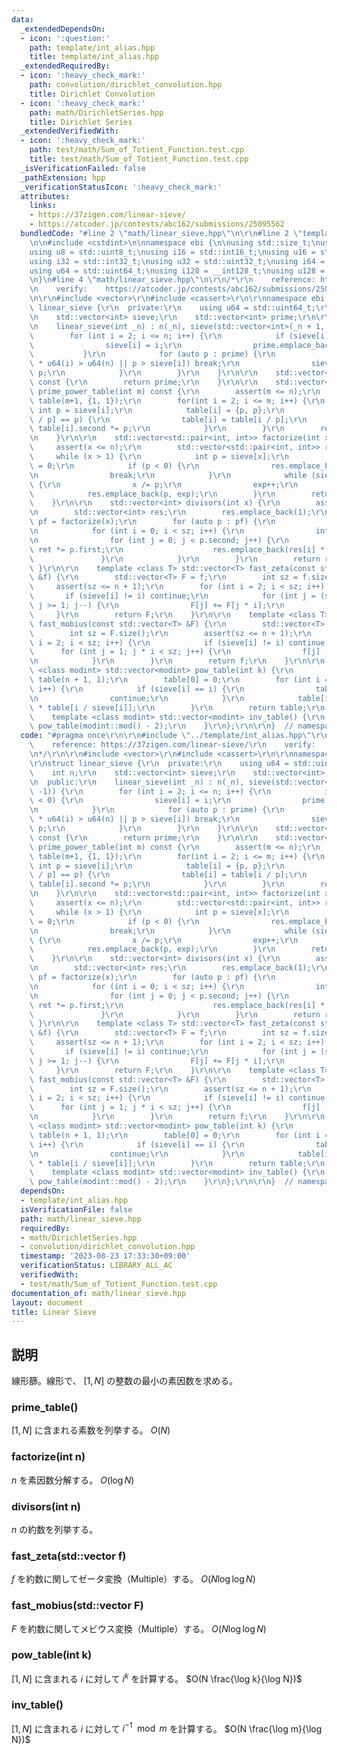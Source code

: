 ```yaml
---
data:
  _extendedDependsOn:
  - icon: ':question:'
    path: template/int_alias.hpp
    title: template/int_alias.hpp
  _extendedRequiredBy:
  - icon: ':heavy_check_mark:'
    path: convolution/dirichlet_convolution.hpp
    title: Dirichlet Convolution
  - icon: ':heavy_check_mark:'
    path: math/DirichletSeries.hpp
    title: Dirichlet Series
  _extendedVerifiedWith:
  - icon: ':heavy_check_mark:'
    path: test/math/Sum_of_Totient_Function.test.cpp
    title: test/math/Sum_of_Totient_Function.test.cpp
  _isVerificationFailed: false
  _pathExtension: hpp
  _verificationStatusIcon: ':heavy_check_mark:'
  attributes:
    links:
    - https://37zigen.com/linear-sieve/
    - https://atcoder.jp/contests/abc162/submissions/25095562
  bundledCode: "#line 2 \"math/linear_sieve.hpp\"\n\r\n#line 2 \"template/int_alias.hpp\"\
    \n\n#include <cstdint>\n\nnamespace ebi {\n\nusing std::size_t;\nusing i8 = std::int8_t;\n\
    using u8 = std::uint8_t;\nusing i16 = std::int16_t;\nusing u16 = std::uint16_t;\n\
    using i32 = std::int32_t;\nusing u32 = std::uint32_t;\nusing i64 = std::int64_t;\n\
    using u64 = std::uint64_t;\nusing i128 = __int128_t;\nusing u128 = __uint128_t;\n\
    \n}\n#line 4 \"math/linear_sieve.hpp\"\n\r\n/*\r\n    reference: https://37zigen.com/linear-sieve/\r\
    \n    verify:    https://atcoder.jp/contests/abc162/submissions/25095562\r\n*/\r\
    \n\r\n#include <vector>\r\n#include <cassert>\r\n\r\nnamespace ebi {\r\n\r\nstruct\
    \ linear_sieve {\r\n  private:\r\n    using u64 = std::uint64_t;\r\n    int n;\r\
    \n    std::vector<int> sieve;\r\n    std::vector<int> prime;\r\n\r\n  public:\r\
    \n    linear_sieve(int _n) : n(_n), sieve(std::vector<int>(_n + 1, -1)) {\r\n\
    \        for (int i = 2; i <= n; i++) {\r\n            if (sieve[i] < 0) {\r\n\
    \                sieve[i] = i;\r\n                prime.emplace_back(i);\r\n \
    \           }\r\n            for (auto p : prime) {\r\n                if (u64(p)\
    \ * u64(i) > u64(n) || p > sieve[i]) break;\r\n                sieve[p * i] =\
    \ p;\r\n            }\r\n        }\r\n    }\r\n\r\n    std::vector<int> prime_table()\
    \ const {\r\n        return prime;\r\n    }\r\n\r\n    std::vector<std::pair<int,int>>\
    \ prime_power_table(int m) const {\r\n        assert(m <= n);\r\n        std::vector<std::pair<int,int>>\
    \ table(m+1, {1, 1});\r\n        for(int i = 2; i <= m; i++) {\r\n           \
    \ int p = sieve[i];\r\n            table[i] = {p, p};\r\n            if(sieve[i\
    \ / p] == p) {\r\n                table[i] = table[i / p];\r\n               \
    \ table[i].second *= p;\r\n            }\r\n        }\r\n        return table;\r\
    \n    }\r\n\r\n    std::vector<std::pair<int, int>> factorize(int x) {\r\n   \
    \     assert(x <= n);\r\n        std::vector<std::pair<int, int>> res;\r\n   \
    \     while (x > 1) {\r\n            int p = sieve[x];\r\n            int exp\
    \ = 0;\r\n            if (p < 0) {\r\n                res.emplace_back(x, 1);\r\
    \n                break;\r\n            }\r\n            while (sieve[x] == p)\
    \ {\r\n                x /= p;\r\n                exp++;\r\n            }\r\n\
    \            res.emplace_back(p, exp);\r\n        }\r\n        return res;\r\n\
    \    }\r\n\r\n    std::vector<int> divisors(int x) {\r\n        assert(x <= n);\r\
    \n        std::vector<int> res;\r\n        res.emplace_back(1);\r\n        auto\
    \ pf = factorize(x);\r\n        for (auto p : pf) {\r\n            int sz = (int)res.size();\r\
    \n            for (int i = 0; i < sz; i++) {\r\n                int ret = 1;\r\
    \n                for (int j = 0; j < p.second; j++) {\r\n                   \
    \ ret *= p.first;\r\n                    res.emplace_back(res[i] * ret);\r\n \
    \               }\r\n            }\r\n        }\r\n        return res;\r\n   \
    \ }\r\n\r\n    template <class T> std::vector<T> fast_zeta(const std::vector<T>\
    \ &f) {\r\n        std::vector<T> F = f;\r\n        int sz = f.size();\r\n   \
    \     assert(sz <= n + 1);\r\n        for (int i = 2; i < sz; i++) {\r\n     \
    \       if (sieve[i] != i) continue;\r\n            for (int j = (sz - 1) / i;\
    \ j >= 1; j--) {\r\n                F[j] += F[j * i];\r\n            }\r\n   \
    \     }\r\n        return F;\r\n    }\r\n\r\n    template <class T> std::vector<T>\
    \ fast_mobius(const std::vector<T> &F) {\r\n        std::vector<T> f = F;\r\n\
    \        int sz = F.size();\r\n        assert(sz <= n + 1);\r\n        for (int\
    \ i = 2; i < sz; i++) {\r\n            if (sieve[i] != i) continue;\r\n      \
    \      for (int j = 1; j * i < sz; j++) {\r\n                f[j] -= f[j * i];\r\
    \n            }\r\n        }\r\n        return f;\r\n    }\r\n\r\n    template\
    \ <class modint> std::vector<modint> pow_table(int k) {\r\n        std::vector<modint>\
    \ table(n + 1, 1);\r\n        table[0] = 0;\r\n        for (int i = 2; i <= n;\
    \ i++) {\r\n            if (sieve[i] == i) {\r\n                table[i] = modint(i).pow(k);\r\
    \n                continue;\r\n            }\r\n            table[i] = table[sieve[i]]\
    \ * table[i / sieve[i]];\r\n        }\r\n        return table;\r\n    }\r\n\r\n\
    \    template <class modint> std::vector<modint> inv_table() {\r\n        return\
    \ pow_table(modint::mod() - 2);\r\n    }\r\n};\r\n\r\n}  // namespace ebi\r\n"
  code: "#pragma once\r\n\r\n#include \"../template/int_alias.hpp\"\r\n\r\n/*\r\n\
    \    reference: https://37zigen.com/linear-sieve/\r\n    verify:    https://atcoder.jp/contests/abc162/submissions/25095562\r\
    \n*/\r\n\r\n#include <vector>\r\n#include <cassert>\r\n\r\nnamespace ebi {\r\n\
    \r\nstruct linear_sieve {\r\n  private:\r\n    using u64 = std::uint64_t;\r\n\
    \    int n;\r\n    std::vector<int> sieve;\r\n    std::vector<int> prime;\r\n\r\
    \n  public:\r\n    linear_sieve(int _n) : n(_n), sieve(std::vector<int>(_n + 1,\
    \ -1)) {\r\n        for (int i = 2; i <= n; i++) {\r\n            if (sieve[i]\
    \ < 0) {\r\n                sieve[i] = i;\r\n                prime.emplace_back(i);\r\
    \n            }\r\n            for (auto p : prime) {\r\n                if (u64(p)\
    \ * u64(i) > u64(n) || p > sieve[i]) break;\r\n                sieve[p * i] =\
    \ p;\r\n            }\r\n        }\r\n    }\r\n\r\n    std::vector<int> prime_table()\
    \ const {\r\n        return prime;\r\n    }\r\n\r\n    std::vector<std::pair<int,int>>\
    \ prime_power_table(int m) const {\r\n        assert(m <= n);\r\n        std::vector<std::pair<int,int>>\
    \ table(m+1, {1, 1});\r\n        for(int i = 2; i <= m; i++) {\r\n           \
    \ int p = sieve[i];\r\n            table[i] = {p, p};\r\n            if(sieve[i\
    \ / p] == p) {\r\n                table[i] = table[i / p];\r\n               \
    \ table[i].second *= p;\r\n            }\r\n        }\r\n        return table;\r\
    \n    }\r\n\r\n    std::vector<std::pair<int, int>> factorize(int x) {\r\n   \
    \     assert(x <= n);\r\n        std::vector<std::pair<int, int>> res;\r\n   \
    \     while (x > 1) {\r\n            int p = sieve[x];\r\n            int exp\
    \ = 0;\r\n            if (p < 0) {\r\n                res.emplace_back(x, 1);\r\
    \n                break;\r\n            }\r\n            while (sieve[x] == p)\
    \ {\r\n                x /= p;\r\n                exp++;\r\n            }\r\n\
    \            res.emplace_back(p, exp);\r\n        }\r\n        return res;\r\n\
    \    }\r\n\r\n    std::vector<int> divisors(int x) {\r\n        assert(x <= n);\r\
    \n        std::vector<int> res;\r\n        res.emplace_back(1);\r\n        auto\
    \ pf = factorize(x);\r\n        for (auto p : pf) {\r\n            int sz = (int)res.size();\r\
    \n            for (int i = 0; i < sz; i++) {\r\n                int ret = 1;\r\
    \n                for (int j = 0; j < p.second; j++) {\r\n                   \
    \ ret *= p.first;\r\n                    res.emplace_back(res[i] * ret);\r\n \
    \               }\r\n            }\r\n        }\r\n        return res;\r\n   \
    \ }\r\n\r\n    template <class T> std::vector<T> fast_zeta(const std::vector<T>\
    \ &f) {\r\n        std::vector<T> F = f;\r\n        int sz = f.size();\r\n   \
    \     assert(sz <= n + 1);\r\n        for (int i = 2; i < sz; i++) {\r\n     \
    \       if (sieve[i] != i) continue;\r\n            for (int j = (sz - 1) / i;\
    \ j >= 1; j--) {\r\n                F[j] += F[j * i];\r\n            }\r\n   \
    \     }\r\n        return F;\r\n    }\r\n\r\n    template <class T> std::vector<T>\
    \ fast_mobius(const std::vector<T> &F) {\r\n        std::vector<T> f = F;\r\n\
    \        int sz = F.size();\r\n        assert(sz <= n + 1);\r\n        for (int\
    \ i = 2; i < sz; i++) {\r\n            if (sieve[i] != i) continue;\r\n      \
    \      for (int j = 1; j * i < sz; j++) {\r\n                f[j] -= f[j * i];\r\
    \n            }\r\n        }\r\n        return f;\r\n    }\r\n\r\n    template\
    \ <class modint> std::vector<modint> pow_table(int k) {\r\n        std::vector<modint>\
    \ table(n + 1, 1);\r\n        table[0] = 0;\r\n        for (int i = 2; i <= n;\
    \ i++) {\r\n            if (sieve[i] == i) {\r\n                table[i] = modint(i).pow(k);\r\
    \n                continue;\r\n            }\r\n            table[i] = table[sieve[i]]\
    \ * table[i / sieve[i]];\r\n        }\r\n        return table;\r\n    }\r\n\r\n\
    \    template <class modint> std::vector<modint> inv_table() {\r\n        return\
    \ pow_table(modint::mod() - 2);\r\n    }\r\n};\r\n\r\n}  // namespace ebi\r\n"
  dependsOn:
  - template/int_alias.hpp
  isVerificationFile: false
  path: math/linear_sieve.hpp
  requiredBy:
  - math/DirichletSeries.hpp
  - convolution/dirichlet_convolution.hpp
  timestamp: '2023-08-23 17:33:30+09:00'
  verificationStatus: LIBRARY_ALL_AC
  verifiedWith:
  - test/math/Sum_of_Totient_Function.test.cpp
documentation_of: math/linear_sieve.hpp
layout: document
title: Linear Sieve
---
```


## 説明

線形篩。線形で、 $[1, N]$ の整数の最小の素因数を求める。

### prime_table()

$[1, N]$ に含まれる素数を列挙する。 $O(N)$

### factorize(int n)

$n$ を素因数分解する。 $O(\log N)$

### divisors(int n)

$n$ の約数を列挙する。

### fast_zeta(std::vector<T> f)

$f$ を約数に関してゼータ変換（Multiple）する。 $O(N\log \log N)$

### fast_mobius(std::vector<T> F)

$F$ を約数に関してメビウス変換（Multiple）する。 $O(N\log \log N)$

### pow_table(int k)

$[1, N]$ に含まれる $i$ に対して $i^k$ を計算する。 $O(N \frac{\log k}{\log N})$

### inv_table()

$[1, N]$ に含まれる $i$ に対して $i^{-1} \mod m$ を計算する。 $O(N \frac{\log m}{\log N})$
